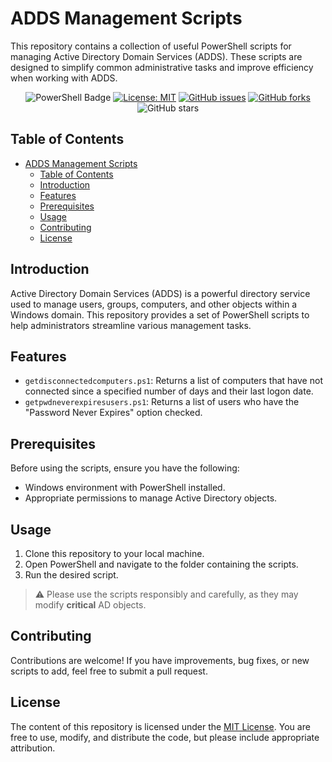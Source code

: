 # ADDS Management Scripts

This repository contains a collection of useful PowerShell scripts for managing Active Directory Domain Services (ADDS). These scripts are designed to simplify common administrative tasks and improve efficiency when working with ADDS.

<div align="center">

![PowerShell Badge](<https://img.shields.io/badge/PowerShell-grey?logo=powershell&logoColor=white&labelColor=grey&color=%235391FE>)
[![License: MIT](<https://img.shields.io/github/license/danielfeitopin/ADDS-Management-Scripts>)](LICENSE "License")
[![GitHub issues](https://img.shields.io/github/issues/danielfeitopin/ADDS-Management-Scripts)](<https://github.com/danielfeitopin/ADDS-Management-Scripts/issues> "Issues")
[![GitHub forks](https://img.shields.io/github/forks/danielfeitopin/ADDS-Management-Scripts)](<https://github.com/danielfeitopin/ADDS-Management-Scripts/fork> "Forks")
![GitHub stars](https://img.shields.io/github/stars/danielfeitopin/ADDS-Management-Scripts)

</div>

## Table of Contents

- [ADDS Management Scripts](#adds-management-scripts)
  - [Table of Contents](#table-of-contents)
  - [Introduction](#introduction)
  - [Features](#features)
  - [Prerequisites](#prerequisites)
  - [Usage](#usage)
  - [Contributing](#contributing)
  - [License](#license)

## Introduction

Active Directory Domain Services (ADDS) is a powerful directory service used to manage users, groups, computers, and other objects within a Windows domain. This repository provides a set of PowerShell scripts to help administrators streamline various management tasks.

## Features

- `getdisconnectedcomputers.ps1`: Returns a list of computers that have not connected since a specified number of days and their last logon date.
- `getpwdneverexpiresusers.ps1`: Returns a list of users who have the "Password Never Expires" option checked.

## Prerequisites

Before using the scripts, ensure you have the following:

- Windows environment with PowerShell installed.
- Appropriate permissions to manage Active Directory objects.

## Usage

1. Clone this repository to your local machine.
2. Open PowerShell and navigate to the folder containing the scripts.
3. Run the desired script.

> ⚠️ Please use the scripts responsibly and carefully, as they may modify **critical** AD objects.

## Contributing

Contributions are welcome! If you have improvements, bug fixes, or new scripts to add, feel free to submit a pull request.

## License

The content of this repository is licensed under the [MIT License](LICENSE). You are free to use, modify, and distribute the code, but please include appropriate attribution.
